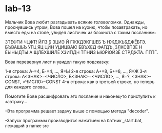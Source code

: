 # lab-13
Мальчик Вова любит разгадывать всякие головоломки. Однажды, проснувшись утром, Вова пошел на кухню, чтобы позавтракать, но вместо еды на столе, увидел листочек из блокнота с таким посланием:

ЗТЕФТИ ЧЦФТ!
ЙЛЗ Б ЗЦИЭ Й ГЖКДЭКГШЕБ Ъ НЖДЖЬБДФЁБГЭ.
БЪВАШЬЪ УГЦ ЯЦ ЦЙН УЦИЦВАЮ БВЪХЕД ФАГДЪ.
ЗЛКСВПЗЁ Н ЁЫНЫДТЫ А ЩЛБХШЙЛЁ ХЗИПДН ТПНЙЗ ЫЮРЮЙЗЁ СТРДЖТА. ПГПГ.

Вова перевернул лист и увидел такую подсказку:

1-я строка: А-=4, Б-=4, …, Я=Ы
2-я строка: А+=8, Б+=8, …, Я=Ж
3-я строка: А<ЗНАК>=<ЧИСЛО>, Б<ЗНАК>=<ЧИСЛО>, …, Я=?, <ЗНАК>-CONST, <ЧИСЛО>-CONST
4-я строка: как в третьей строке, но теперь для каждого слова…

Помогите Вове расшифровать это послание и наконец-то приступить к завтраку…

-Эта программа решает задачу выше с помощью метода "decoder".

-Запуск программы производится нажатием на батник _start.bat, лежащий в папке src
